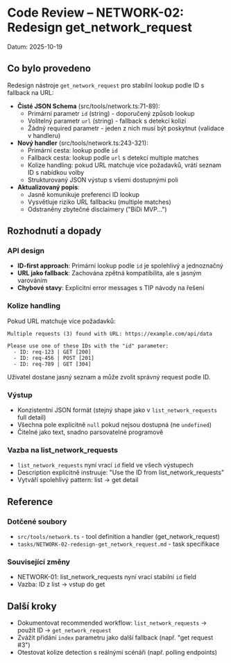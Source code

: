 # Code Review – NETWORK-02: Redesign get_network_request

Datum: 2025-10-19

## Co bylo provedeno

Redesign nástroje `get_network_request` pro stabilní lookup podle ID s fallback na URL:

- **Čisté JSON Schema** (src/tools/network.ts:71-89):
  - Primární parametr `id` (string) - doporučený způsob lookup
  - Volitelný parametr `url` (string) - fallback s detekcí kolizí
  - Žádný required parametr - jeden z nich musí být poskytnut (validace v handleru)
- **Nový handler** (src/tools/network.ts:243-321):
  - Primární cesta: lookup podle `id`
  - Fallback cesta: lookup podle `url` s detekcí multiple matches
  - Kolize handling: pokud URL matchuje více požadavků, vrátí seznam ID s nabídkou volby
  - Strukturovaný JSON výstup s všemi dostupnými poli
- **Aktualizovaný popis**:
  - Jasně komunikuje preferenci ID lookup
  - Vysvětluje riziko URL fallbacku (multiple matches)
  - Odstraněny zbytečné disclaimery ("BiDi MVP...")

## Rozhodnutí a dopady

### API design
- **ID-first approach**: Primární lookup podle `id` je spolehlivý a jednoznačný
- **URL jako fallback**: Zachována zpětná kompatibilita, ale s jasným varováním
- **Chybové stavy**: Explicitní error messages s TIP návody na řešení

### Kolize handling
Pokud URL matchuje více požadavků:
```
Multiple requests (3) found with URL: https://example.com/api/data

Please use one of these IDs with the "id" parameter:
  - ID: req-123 | GET [200]
  - ID: req-456 | POST [201]
  - ID: req-789 | GET [304]
```
Uživatel dostane jasný seznam a může zvolit správný request podle ID.

### Výstup
- Konzistentní JSON formát (stejný shape jako v `list_network_requests` full detail)
- Všechna pole explicitně `null` pokud nejsou dostupná (ne `undefined`)
- Čitelné jako text, snadno parsovatelné programově

### Vazba na list_network_requests
- `list_network_requests` nyní vrací `id` field ve všech výstupech
- Description explicitně instruuje: "Use the ID from list_network_requests"
- Vytváří spolehlivý pattern: list → get detail

## Reference

### Dotčené soubory
- `src/tools/network.ts` - tool definition a handler (get_network_request)
- `tasks/NETWORK-02-redesign-get_network_request.md` - task specifikace

### Související změny
- NETWORK-01: list_network_requests nyní vrací stabilní `id` field
- Vazba: ID z list → vstup do get

## Další kroky

- Dokumentovat recommended workflow: `list_network_requests` → použít ID → `get_network_request`
- Zvážit přidání `index` parametru jako další fallback (např. "get request #3")
- Otestovat kolize detection s reálnými scénáři (např. polling endpoints)
